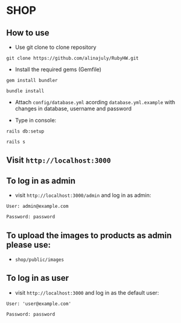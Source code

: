 # SHOP

## How to use

* Use git clone to clone repository

`git clone https://github.com/alinajuly/RubyHW.git`

* Install the required gems (Gemfile)
  
`gem install bundler`

`bundle install`

* Attach `config/database.yml` acording `database.yml.example` with changes in database, username and password

* Type in console:
  
`rails db:setup`

`rails s`

## Visit `http://localhost:3000`

## To log in as admin

* visit `http://localhost:3000/admin` and log in as admin:
  
`User: admin@example.com`

`Password: password`

## To upload the images to products as admin please use:

* `shop/public/images`

## To log in as user

* visit `http://localhost:3000` and log in as the default user:

`User: 'user@example.com'`

`Password: password`
